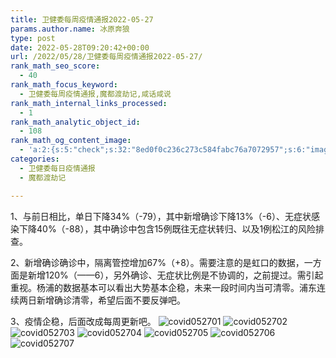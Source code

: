 ```yaml
---
title: 卫健委每周疫情通报2022-05-27
params.author.name: 冰原奔狼
type: post
date: 2022-05-28T09:20:42+00:00
url: /2022/05/28/卫健委每周疫情通报2022-05-27/
rank_math_seo_score:
  - 40
rank_math_focus_keyword:
  - 卫健委每周疫情通报,魔都渡劫记,咸话咸说
rank_math_internal_links_processed:
  - 1
rank_math_analytic_object_id:
  - 108
rank_math_og_content_image:
  - 'a:2:{s:5:"check";s:32:"8ed0f0c236c273c584fabc76a7072957";s:6:"images";a:0:{}}'
categories:
  - 卫健委每日疫情通报
  - 魔都渡劫记

---
```

1、与前日相比，单日下降34%（-79），其中新增确诊下降13%（-6）、无症状感染下降40%（-88），其中确诊中包含15例既往无症状转归、以及1例松江的风险排查。

2、新增确诊确诊中，隔离管控增加67%（+8）。需要注意的是虹口的数据，一方面是新增120%（——6），另外确诊、无症状比例是不协调的，之前提过。需引起重视。杨浦的数据基本可以看出大势基本企稳，未来一段时间内当可清零。浦东连续两日新增确诊清零，希望后面不要反弹吧。

3、疫情企稳，后面改成每周更新吧。
<img decoding="async" src="https://i0.wp.com/s2.loli.net/2022/05/28/WxDvgGrYok61VRz.jpg?w=640&#038;ssl=1" alt="covid052701" data-recalc-dims="1" />
<img decoding="async" src="https://i0.wp.com/s2.loli.net/2022/05/28/IatMHohxjzKOiVF.jpg?w=640&#038;ssl=1" alt="covid052702" data-recalc-dims="1" />
<img decoding="async" src="https://i0.wp.com/s2.loli.net/2022/05/28/ThJxNbScwDXdiMe.jpg?w=640&#038;ssl=1" alt="covid052703" data-recalc-dims="1" />
<img decoding="async" src="https://i0.wp.com/s2.loli.net/2022/05/28/EtxRFjOBl5nhSCm.jpg?w=640&#038;ssl=1" alt="covid052704" data-recalc-dims="1" />
<img decoding="async" src="https://i0.wp.com/s2.loli.net/2022/05/28/9tWqo5ivh1VMcxj.jpg?w=640&#038;ssl=1" alt="covid052705" data-recalc-dims="1" />
<img decoding="async" src="https://i0.wp.com/s2.loli.net/2022/05/28/ABY9awXb2h3Fkrp.jpg?w=640&#038;ssl=1" alt="covid052706" data-recalc-dims="1" />
<img decoding="async" src="https://i0.wp.com/s2.loli.net/2022/05/28/b9RVYi8aP4QMscL.jpg?w=640&#038;ssl=1" alt="covid052707" data-recalc-dims="1" />
